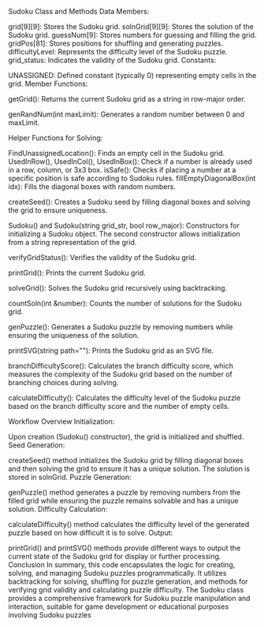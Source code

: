 Sudoku Class and Methods
Data Members:

grid[9][9]: Stores the Sudoku grid.
solnGrid[9][9]: Stores the solution of the Sudoku grid.
guessNum[9]: Stores numbers for guessing and filling the grid.
gridPos[81]: Stores positions for shuffling and generating puzzles.
difficultyLevel: Represents the difficulty level of the Sudoku puzzle.
grid_status: Indicates the validity of the Sudoku grid.
Constants:

UNASSIGNED: Defined constant (typically 0) representing empty cells in the grid.
Member Functions:

getGrid(): Returns the current Sudoku grid as a string in row-major order.

genRandNum(int maxLimit): Generates a random number between 0 and maxLimit.

Helper Functions for Solving:

FindUnassignedLocation(): Finds an empty cell in the Sudoku grid.
UsedInRow(), UsedInCol(), UsedInBox(): Check if a number is already used in a row, column, or 3x3 box.
isSafe(): Checks if placing a number at a specific position is safe according to Sudoku rules.
fillEmptyDiagonalBox(int idx): Fills the diagonal boxes with random numbers.

createSeed(): Creates a Sudoku seed by filling diagonal boxes and solving the grid to ensure uniqueness.

Sudoku() and Sudoku(string grid_str, bool row_major): Constructors for initializing a Sudoku object. The second constructor allows initialization from a string representation of the grid.

verifyGridStatus(): Verifies the validity of the Sudoku grid.

printGrid(): Prints the current Sudoku grid.

solveGrid(): Solves the Sudoku grid recursively using backtracking.

countSoln(int &number): Counts the number of solutions for the Sudoku grid.

genPuzzle(): Generates a Sudoku puzzle by removing numbers while ensuring the uniqueness of the solution.

printSVG(string path=""): Prints the Sudoku grid as an SVG file.

branchDifficultyScore(): Calculates the branch difficulty score, which measures the complexity of the Sudoku grid based on the number of branching choices during solving.

calculateDifficulty(): Calculates the difficulty level of the Sudoku puzzle based on the branch difficulty score and the number of empty cells.

Workflow Overview
Initialization:

Upon creation (Sudoku() constructor), the grid is initialized and shuffled.
Seed Generation:

createSeed() method initializes the Sudoku grid by filling diagonal boxes and then solving the grid to ensure it has a unique solution. The solution is stored in solnGrid.
Puzzle Generation:

genPuzzle() method generates a puzzle by removing numbers from the filled grid while ensuring the puzzle remains solvable and has a unique solution.
Difficulty Calculation:

calculateDifficulty() method calculates the difficulty level of the generated puzzle based on how difficult it is to solve.
Output:

printGrid() and printSVG() methods provide different ways to output the current state of the Sudoku grid for display or further processing.
Conclusion
In summary, this code encapsulates the logic for creating, solving, and managing Sudoku puzzles programmatically. It utilizes backtracking for solving, shuffling for puzzle generation, and methods for verifying grid validity and calculating puzzle difficulty. The Sudoku class provides a comprehensive framework for Sudoku puzzle manipulation and interaction, suitable for game development or educational purposes involving Sudoku puzzles
